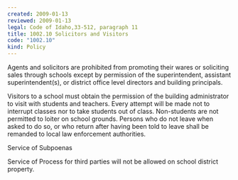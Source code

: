 ```yaml
---
created: 2009-01-13
reviewed: 2009-01-13
legal: Code of Idaho,33-512, paragraph 11
title: 1002.10 Solicitors and Visitors
code: "1002.10"
kind: Policy
---
```


Agents and solicitors are prohibited from promoting their wares or soliciting sales through schools except by permission of the superintendent, assistant superintendent(s), or district office level directors and building principals.

Visitors to a school must obtain the permission of the building administrator to visit with students and teachers. Every attempt will be made not to interrupt classes nor to take students out of class. Non-students are not permitted to loiter on school grounds. Persons who do not leave when asked to do so, or who return after having been told to leave shall be remanded to local law enforcement authorities.

Service of Subpoenas

Service of Process for third parties will not be allowed on school district property.

